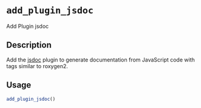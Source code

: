 # `add_plugin_jsdoc`

Add Plugin jsdoc


## Description

Add the [jsdoc](https://github.com/jsdoc/jsdoc) 
 plugin to generate documentation from JavaScript code
 with tags similar to roxygen2.


## Usage

```r
add_plugin_jsdoc()
```



